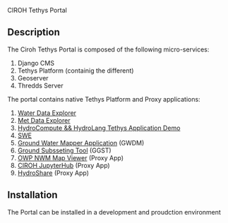 CIROH Tethys Portal

## Description

The Ciroh Tethys Portal is composed of the following micro-services:

1. Django CMS
2. Tethys Platform (containig the different)
3. Geoserver
4. Thredds Server

The portal contains native Tethys Platform and Proxy applications:

1. [Water Data Explorer](https://github.com/BYU-Hydroinformatics/Water-Data-Explorer.git)
2. [Met Data Explorer](https://github.com/BYU-Hydroinformatics/tethysapp-metdataexplorer.git)
3. [HydroCompute &amp;&amp; HydroLang Tethys Application Demo](https://github.com/tethysplatform/tethysapp-hydrocompute.git)
4. [SWE](https://github.com/Aquaveo/tethysapp-swe.git)
5. [Ground Water Mapper Application](https://github.com/Aquaveo/gwdm.git) (GWDM)
6. [Ground Subsseting Tool](https://github.com/Aquaveo/ggst.git) (GGST)
7. [OWP NWM Map Viewer](https://water.noaa.gov/map) (Proxy App)
8. [CIROH JupyterHub](https://jupyterhub.cuahsi.org/hub/login) (Proxy App)
9. [HydroShare](https://www.hydroshare.org/home/) (Proxy App)

## Installation

The Portal can be installed in a development and proudction environment
